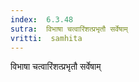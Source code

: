 ```yaml
---
index:  6.3.48
sutra:  विभाषा चत्वारिंशत्प्रभृतौ सर्वेषाम्
vritti:  samhita 
---
```


विभाषा चत्वारिंशत्प्रभृतौ सर्वेषाम्

